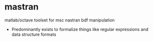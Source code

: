 # mastran
matlab/octave toolset for msc nastran bdf manipulation

- Predominantly exists to formalize things like regular expressions and data structure formats
